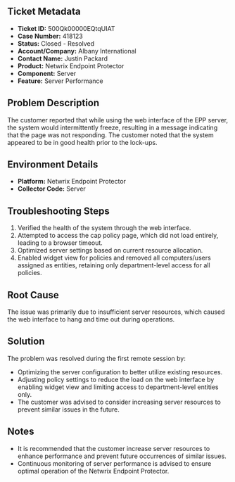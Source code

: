 ## Ticket Metadata
- **Ticket ID:** 500Qk00000EQtqUIAT
- **Case Number:** 418123
- **Status:** Closed - Resolved
- **Account/Company:** Albany International
- **Contact Name:** Justin Packard
- **Product:** Netwrix Endpoint Protector
- **Component:** Server
- **Feature:** Server Performance

## Problem Description
The customer reported that while using the web interface of the EPP server, the system would intermittently freeze, resulting in a message indicating that the page was not responding. The customer noted that the system appeared to be in good health prior to the lock-ups.

## Environment Details
- **Platform:** Netwrix Endpoint Protector
- **Collector Code:** Server

## Troubleshooting Steps
1. Verified the health of the system through the web interface.
2. Attempted to access the cap policy page, which did not load entirely, leading to a browser timeout.
3. Optimized server settings based on current resource allocation.
4. Enabled widget view for policies and removed all computers/users assigned as entities, retaining only department-level access for all policies.

## Root Cause
The issue was primarily due to insufficient server resources, which caused the web interface to hang and time out during operations.

## Solution
The problem was resolved during the first remote session by:
- Optimizing the server configuration to better utilize existing resources.
- Adjusting policy settings to reduce the load on the web interface by enabling widget view and limiting access to department-level entities only.
- The customer was advised to consider increasing server resources to prevent similar issues in the future.

## Notes
- It is recommended that the customer increase server resources to enhance performance and prevent future occurrences of similar issues.
- Continuous monitoring of server performance is advised to ensure optimal operation of the Netwrix Endpoint Protector.
